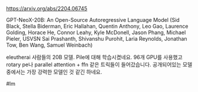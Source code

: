 https://arxiv.org/abs/2204.06745

GPT-NeoX-20B: An Open-Source Autoregressive Language Model (Sid Black, Stella Biderman, Eric Hallahan, Quentin Anthony, Leo Gao, Laurence Golding, Horace He, Connor Leahy, Kyle McDonell, Jason Phang, Michael Pieler, USVSN Sai Prashanth, Shivanshu Purohit, Laria Reynolds, Jonathan Tow, Ben Wang, Samuel Weinbach)

eleutherai 사람들의 20B 모델. Pile에 대해 학습시켰네요. 96개 GPU를 사용했고 rotary pe나 parallel attention + ffn 같은 트릭들이 들어갔습니다. 공개되어있는 모델 중에서는 가장 강력한 모델인 것 같긴 하네요.

#lm